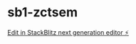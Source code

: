 # sb1-zctsem

[Edit in StackBlitz next generation editor ⚡️](https://stackblitz.com/~/github.com/Crazy2612/sb1-zctsem)
